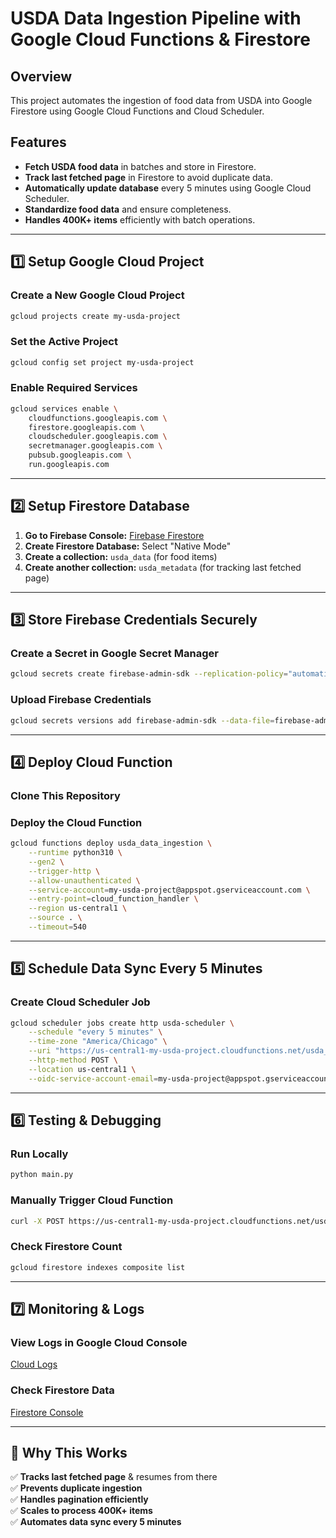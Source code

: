# USDA Data Ingestion Pipeline with Google Cloud Functions & Firestore

## Overview
This project automates the ingestion of food data from USDA into Google Firestore using Google Cloud Functions and Cloud Scheduler.

## Features
- **Fetch USDA food data** in batches and store in Firestore.
- **Track last fetched page** in Firestore to avoid duplicate data.
- **Automatically update database** every 5 minutes using Google Cloud Scheduler.
- **Standardize food data** and ensure completeness.
- **Handles 400K+ items** efficiently with batch operations.

---

## **1️⃣ Setup Google Cloud Project**
### **Create a New Google Cloud Project**
```sh
gcloud projects create my-usda-project
```

### **Set the Active Project**
```sh
gcloud config set project my-usda-project
```

### **Enable Required Services**
```sh
gcloud services enable \
    cloudfunctions.googleapis.com \
    firestore.googleapis.com \
    cloudscheduler.googleapis.com \
    secretmanager.googleapis.com \
    pubsub.googleapis.com \
    run.googleapis.com
```

---

## **2️⃣ Setup Firestore Database**
1. **Go to Firebase Console:** [Firebase Firestore](https://console.firebase.google.com/)
2. **Create Firestore Database:** Select "Native Mode"
3. **Create a collection:** `usda_data` (for food items)
4. **Create another collection:** `usda_metadata` (for tracking last fetched page)

---

## **3️⃣ Store Firebase Credentials Securely**
### **Create a Secret in Google Secret Manager**
```sh
gcloud secrets create firebase-admin-sdk --replication-policy="automatic"
```

### **Upload Firebase Credentials**
```sh
gcloud secrets versions add firebase-admin-sdk --data-file=firebase-admin-sdk.json
```

---

## **4️⃣ Deploy Cloud Function**
### **Clone This Repository**

### **Deploy the Cloud Function**
```sh
gcloud functions deploy usda_data_ingestion \
    --runtime python310 \
    --gen2 \
    --trigger-http \
    --allow-unauthenticated \
    --service-account=my-usda-project@appspot.gserviceaccount.com \
    --entry-point=cloud_function_handler \
    --region us-central1 \
    --source . \
    --timeout=540
```

---

## **5️⃣ Schedule Data Sync Every 5 Minutes**
### **Create Cloud Scheduler Job**
```sh
gcloud scheduler jobs create http usda-scheduler \
    --schedule "every 5 minutes" \
    --time-zone "America/Chicago" \
    --uri "https://us-central1-my-usda-project.cloudfunctions.net/usda_data_ingestion" \
    --http-method POST \
    --location us-central1 \
    --oidc-service-account-email=my-usda-project@appspot.gserviceaccount.com
```

---

## **6️⃣ Testing & Debugging**
### **Run Locally**
```sh
python main.py
```

### **Manually Trigger Cloud Function**
```sh
curl -X POST https://us-central1-my-usda-project.cloudfunctions.net/usda_data_ingestion
```

### **Check Firestore Count**
```sh
gcloud firestore indexes composite list
```

---

## **7️⃣ Monitoring & Logs**
### **View Logs in Google Cloud Console**
[Cloud Logs](https://console.cloud.google.com/logs/query)

### **Check Firestore Data**
[Firestore Console](https://console.firebase.google.com/)

---

## **🚀 Why This Works**
✅ **Tracks last fetched page** & resumes from there  
✅ **Prevents duplicate ingestion**  
✅ **Handles pagination efficiently**  
✅ **Scales to process 400K+ items**  
✅ **Automates data sync every 5 minutes**  

